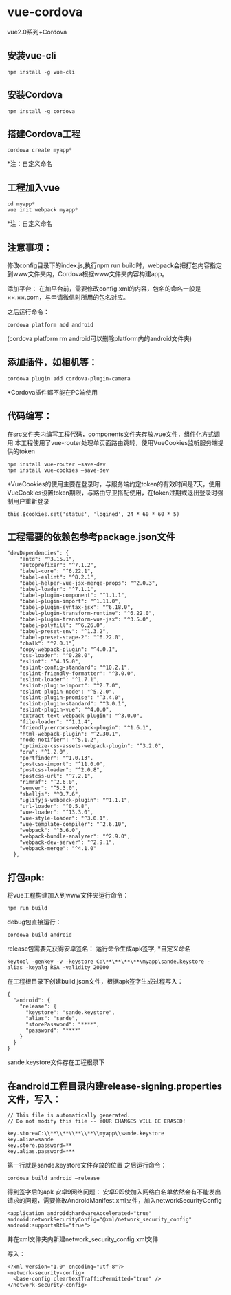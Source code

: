 # vue-cordova
vue2.0系列+Cordova
## 安装vue-cli
```
npm install -g vue-cli
```
## 安装Cordova
```
npm install -g cordova 
```
## 搭建Cordova工程
```
cordova create myapp*
```
*注：自定义命名
## 工程加入vue
```
cd myapp*
vue init webpack myapp*
```
*注：自定义命名

## 注意事项：

修改config目录下的index.js,执行npm run build时，webpack会把打包内容指定到www文件夹内，Cordova根据www文件夹内容构建app。
 
添加平台：
在加平台前，需要修改config.xml的内容，包名的命名一般是××.××.com，与申请微信时所用的包名对应。
 
之后运行命令：

```
cordova platform add android
```
(cordova platform rm android可以删除platform内的android文件夹)

## 添加插件，如相机等：
```
cordova plugin add cordova-plugin-camera
```
*Cordova插件都不能在PC端使用

## 代码编写：

在src文件夹内编写工程代码，components文件夹存放.vue文件，组件化方式调用
本工程使用了vue-router处理单页面路由跳转，使用VueCookies监听服务端提供的token

```
npm install vue-router –save-dev
npm install vue-cookies –save-dev
```

*VueCookies的使用主要在登录时，与服务端约定token的有效时间是7天，使用VueCookies设置token期限，与路由守卫搭配使用，在token过期或退出登录时强制用户重新登录

```
this.$cookies.set('status', 'logined', 24 * 60 * 60 * 5)
```
## 工程需要的依赖包参考package.json文件

```
"devDependencies": {
    "antd": "^3.15.1",
    "autoprefixer": "^7.1.2",
    "babel-core": "^6.22.1",
    "babel-eslint": "^8.2.1",
    "babel-helper-vue-jsx-merge-props": "^2.0.3",
    "babel-loader": "^7.1.1",
    "babel-plugin-component": "^1.1.1",
    "babel-plugin-import": "^1.11.0",
    "babel-plugin-syntax-jsx": "^6.18.0",
    "babel-plugin-transform-runtime": "^6.22.0",
    "babel-plugin-transform-vue-jsx": "^3.5.0",
    "babel-polyfill": "^6.26.0",
    "babel-preset-env": "^1.3.2",
    "babel-preset-stage-2": "^6.22.0",
    "chalk": "^2.0.1",
    "copy-webpack-plugin": "^4.0.1",
    "css-loader": "^0.28.0",
    "eslint": "^4.15.0",
    "eslint-config-standard": "^10.2.1",
    "eslint-friendly-formatter": "^3.0.0",
    "eslint-loader": "^1.7.1",
    "eslint-plugin-import": "^2.7.0",
    "eslint-plugin-node": "^5.2.0",
    "eslint-plugin-promise": "^3.4.0",
    "eslint-plugin-standard": "^3.0.1",
    "eslint-plugin-vue": "^4.0.0",
    "extract-text-webpack-plugin": "^3.0.0",
    "file-loader": "^1.1.4",
    "friendly-errors-webpack-plugin": "^1.6.1",
    "html-webpack-plugin": "^2.30.1",
    "node-notifier": "^5.1.2",
    "optimize-css-assets-webpack-plugin": "^3.2.0",
    "ora": "^1.2.0",
    "portfinder": "^1.0.13",
    "postcss-import": "^11.0.0",
    "postcss-loader": "^2.0.8",
    "postcss-url": "^7.2.1",
    "rimraf": "^2.6.0",
    "semver": "^5.3.0",
    "shelljs": "^0.7.6",
    "uglifyjs-webpack-plugin": "^1.1.1",
    "url-loader": "^0.5.8",
    "vue-loader": "^13.3.0",
    "vue-style-loader": "^3.0.1",
    "vue-template-compiler": "^2.6.10",
    "webpack": "^3.6.0",
    "webpack-bundle-analyzer": "^2.9.0",
    "webpack-dev-server": "^2.9.1",
    "webpack-merge": "^4.1.0"
  },
```

## 打包apk:
将vue工程构建加入到www文件夹运行命令：

```
npm run build
```
debug包直接运行：
```
cordova build android
```
release包需要先获得安卓签名：
运行命令生成apk签字,
*自定义命名
```
keytool -genkey -v -keystore C:\**\**\**\**\myapp\sande.keystore -alias -keyalg RSA -validity 20000
```
在工程根目录下创建build.json文件，根据apk签字生成过程写入：
```
{
  "android": {
    "release": {
      "keystore": "sande.keystore",
      "alias": "sande",
      "storePassword": "****",
      "password": "****"
    }
  }
}
```
sande.keystore文件存在工程根录下
 
## 在android工程目录内建release-signing.properties文件，写入：
```
// This file is automatically generated.
// Do not modify this file -- YOUR CHANGES WILL BE ERASED!

key.store=C:\\**\\**\\**\\**\\myapp\\sande.keystore
key.alias=sande
key.store.password=**
key.alias.password=***
```
第一行就是sande.keystore文件存放的位置
之后运行命令：
```
cordova build android –release
```
得到签字后的apk
安卓9网络问题：
安卓9即使加入网络白名单依然会有不能发出请求的问题，需要修改AndroidManifest.xml文件，加入networkSecurityConfig
```
<application android:hardwareAccelerated="true" android:networkSecurityConfig="@xml/network_security_config" android:supportsRtl="true">
```
并在xml文件夹内新建network_security_config.xml文件
 
写入：
```
<?xml version="1.0" encoding="utf-8"?>
<network-security-config>
  <base-config cleartextTrafficPermitted="true" />
</network-security-config>
```

